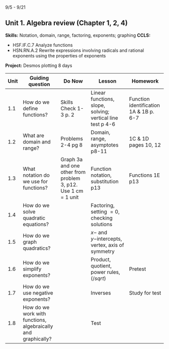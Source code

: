 

9/5 - 9/21
## Unit 1. Algebra review (Chapter 1, 2, 4)
**Skills:** Notation, domain, range, factoring, exponents; graphing
**CCLS:**
- HSF.IF.C.7 Analyze functions
- HSN.RN.A.2 Rewrite expressions involving radicals and rational exponents using the properties of exponents

**Project:** Desmos plotting
8 days

|Unit | Guiding question | Do Now | Lesson | Homework |
|---|---|---|---|---|
| 1.1|How do we define functions?|Skills Check 1-3 p. 2|Linear functions, slope, solving; vertical line test p 4-6|Function identification 1A & 1B p. 6-7
1.2|What are domain and range?|Problems 2-4 pg 8|Domain, range, asymptotes p8-11|1C & 1D pages 10, 12
1.3| What notation do we use for functions?|Graph 3a and one other from problem 3, p12. Use 1 cm = 1 unit| Function notation, substitution p13|Functions 1E p13
1.4|How do we solve quadratic equations?||Factoring, setting $=0$, checking solutions|
1.5|How do we graph quadratics?||$x-$ and $y-$intercepts, vertex, axis of symmetry|
1.6|How do we simplify exponents?||Product, quotient, power rules, ($/sqrt$)|Pretest
1.7| How do we use negative exponents?||Inverses|Study for test
1.8| How do we work with functions, algebraically and graphically? || Test





<!--stackedit_data:
eyJoaXN0b3J5IjpbLTQzMjI5NzQ0M119
-->
